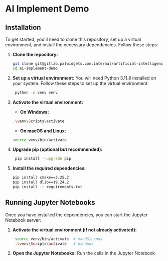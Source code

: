 # AI Implement Demo

## Installation

To get started, you'll need to clone this repository, set up a virtual environment, and install the necessary dependencies. Follow these steps:

1. **Clone the repository:**
   ```bash
   git clone git@gitlab.pxlwidgets.com:internal/artificial-intelligence/ai-implement-demo.git
   cd ai-implement-demo
   ```

2. **Set up a virtual environment:**
   You will need Python 3.11.8 installed on your system. Follow these steps to set up the virtual environment:
   ```bash
    python -m venv venv
   ```

3. **Activate the virtual environment:**

   - **On Windows:**
    ```bash
    .\venv\Scripts\activate
    ```

   - **On macOS and Linux:**
    ```bash
    source venv/bin/activate
    ```

4. **Upgrade pip (optional but recommended):**
   ```bash
    pip install --upgrade pip
   ```

5. **Install the required dependencies:**
    ```bash
    pip install cmake==3.25.2
    pip install dlib==19.24.2
    pip install -r requirements.txt
   ```

## Running Jupyter Notebooks

Once you have installed the dependencies, you can start the Jupyter Notebook server:

1. **Activate the virtual environment (if not already activated):**
   ```bash
    source venv/bin/activate  # macOS/Linux
    .\venv\Scripts\activate   # Windows
   ```

2. **Open the Jupyter Notebooks:**
    Run the cells in the Jupyter Notebook

   
